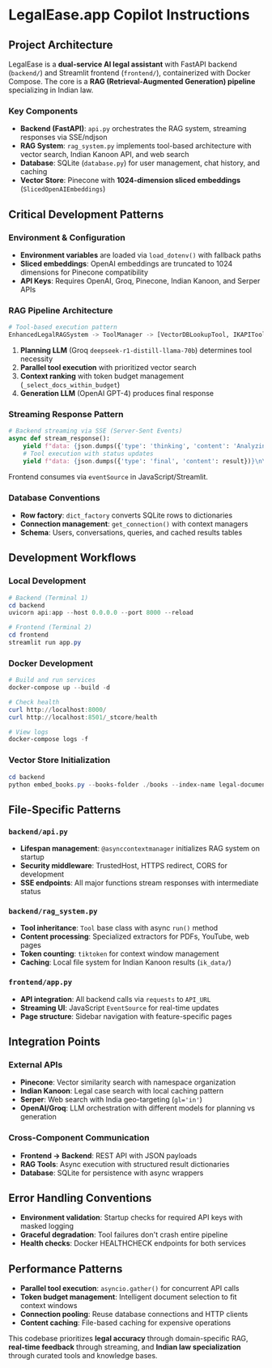 # LegalEase.app Copilot Instructions

## Project Architecture

LegalEase is a **dual-service AI legal assistant** with FastAPI backend (`backend/`) and Streamlit frontend (`frontend/`), containerized with Docker Compose. The core is a **RAG (Retrieval-Augmented Generation) pipeline** specializing in Indian law.

### Key Components

- **Backend (FastAPI)**: `api.py` orchestrates the RAG system, streaming responses via SSE/ndjson
- **RAG System**: `rag_system.py` implements tool-based architecture with vector search, Indian Kanoon API, and web search
- **Database**: SQLite (`database.py`) for user management, chat history, and caching
- **Vector Store**: Pinecone with **1024-dimension sliced embeddings** (`SlicedOpenAIEmbeddings`)

## Critical Development Patterns

### Environment & Configuration

- **Environment variables** are loaded via `load_dotenv()` with fallback paths
- **Sliced embeddings**: OpenAI embeddings are truncated to 1024 dimensions for Pinecone compatibility
- **API Keys**: Requires OpenAI, Groq, Pinecone, Indian Kanoon, and Serper APIs

### RAG Pipeline Architecture

```python
# Tool-based execution pattern
EnhancedLegalRAGSystem -> ToolManager -> [VectorDBLookupTool, IKAPITool, WebSearchTool]
```

1. **Planning LLM** (Groq `deepseek-r1-distill-llama-70b`) determines tool necessity
2. **Parallel tool execution** with prioritized vector search
3. **Context ranking** with token budget management (`_select_docs_within_budget`)
4. **Generation LLM** (OpenAI GPT-4) produces final response

### Streaming Response Pattern

```python
# Backend streaming via SSE (Server-Sent Events)
async def stream_response():
    yield f"data: {json.dumps({'type': 'thinking', 'content': 'Analyzing...'})}\n\n"
    # Tool execution with status updates
    yield f"data: {json.dumps({'type': 'final', 'content': result})}\n\n"
```

Frontend consumes via `eventSource` in JavaScript/Streamlit.

### Database Conventions

- **Row factory**: `dict_factory` converts SQLite rows to dictionaries
- **Connection management**: `get_connection()` with context managers
- **Schema**: Users, conversations, queries, and cached results tables

## Development Workflows

### Local Development

```powershell
# Backend (Terminal 1)
cd backend
uvicorn api:app --host 0.0.0.0 --port 8000 --reload

# Frontend (Terminal 2) 
cd frontend
streamlit run app.py
```

### Docker Development

```powershell
# Build and run services
docker-compose up --build -d

# Check health
curl http://localhost:8000/
curl http://localhost:8501/_stcore/health

# View logs
docker-compose logs -f
```

### Vector Store Initialization

```powershell
cd backend
python embed_books.py --books-folder ./books --index-name legal-documents
```

## File-Specific Patterns

### `backend/api.py`
- **Lifespan management**: `@asynccontextmanager` initializes RAG system on startup
- **Security middleware**: TrustedHost, HTTPS redirect, CORS for development
- **SSE endpoints**: All major functions stream responses with intermediate status

### `backend/rag_system.py`
- **Tool inheritance**: `Tool` base class with async `run()` method
- **Content processing**: Specialized extractors for PDFs, YouTube, web pages
- **Token counting**: `tiktoken` for context window management
- **Caching**: Local file system for Indian Kanoon results (`ik_data/`)

### `frontend/app.py`
- **API integration**: All backend calls via `requests` to `API_URL`
- **Streaming UI**: JavaScript `EventSource` for real-time updates
- **Page structure**: Sidebar navigation with feature-specific pages

## Integration Points

### External APIs
- **Pinecone**: Vector similarity search with namespace organization
- **Indian Kanoon**: Legal case search with local caching pattern
- **Serper**: Web search with India geo-targeting (`gl='in'`)
- **OpenAI/Groq**: LLM orchestration with different models for planning vs generation

### Cross-Component Communication
- **Frontend → Backend**: REST API with JSON payloads
- **RAG Tools**: Async execution with structured result dictionaries
- **Database**: SQLite for persistence with async wrappers

## Error Handling Conventions

- **Environment validation**: Startup checks for required API keys with masked logging
- **Graceful degradation**: Tool failures don't crash entire pipeline
- **Health checks**: Docker HEALTHCHECK endpoints for both services

## Performance Patterns

- **Parallel tool execution**: `asyncio.gather()` for concurrent API calls
- **Token budget management**: Intelligent document selection to fit context windows
- **Connection pooling**: Reuse database connections and HTTP clients
- **Content caching**: File-based caching for expensive operations

This codebase prioritizes **legal accuracy** through domain-specific RAG, **real-time feedback** through streaming, and **Indian law specialization** through curated tools and knowledge bases.
